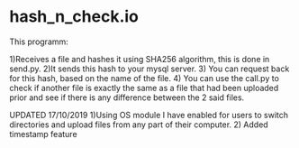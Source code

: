 # hash_n_check.io
This programm: 

1)Receives a file and hashes it using SHA256 algorithm, this is done in send.py. 
2)It sends this hash to your mysql server. 
3) You can request back for this hash, based on the name of the file. 
4) You can use the call.py to check if another file is exactly the same as a file that had been uploaded prior and see if there is any difference between the 2 said files.  

UPDATED 17/10/2019 
1)Using OS module I have enabled for users to switch directories and upload files from any part of their computer. 
2) Added timestamp feature

